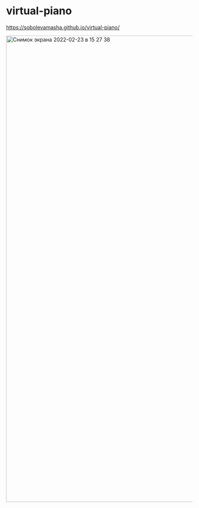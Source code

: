 # virtual-piano

https://sobolevamasha.github.io/virtual-piano/

<img width="1259" alt="Снимок экрана 2022-02-23 в 15 27 38" src="https://user-images.githubusercontent.com/77979222/155319374-f919f728-c9ce-42cd-a591-7f87d4e1ab50.png">
